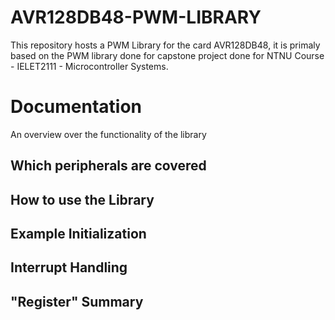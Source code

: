 # AVR128DB48-PWM-LIBRARY

This repository hosts a PWM Library for the card AVR128DB48, it is primaly based on the PWM library done for capstone project done for NTNU Course - IELET2111 - Microcontroller Systems.

# Documentation

An overview over the functionality of the library

## Which peripherals are covered

## How to use the Library

## Example Initialization

## Interrupt Handling

## "Register" Summary

